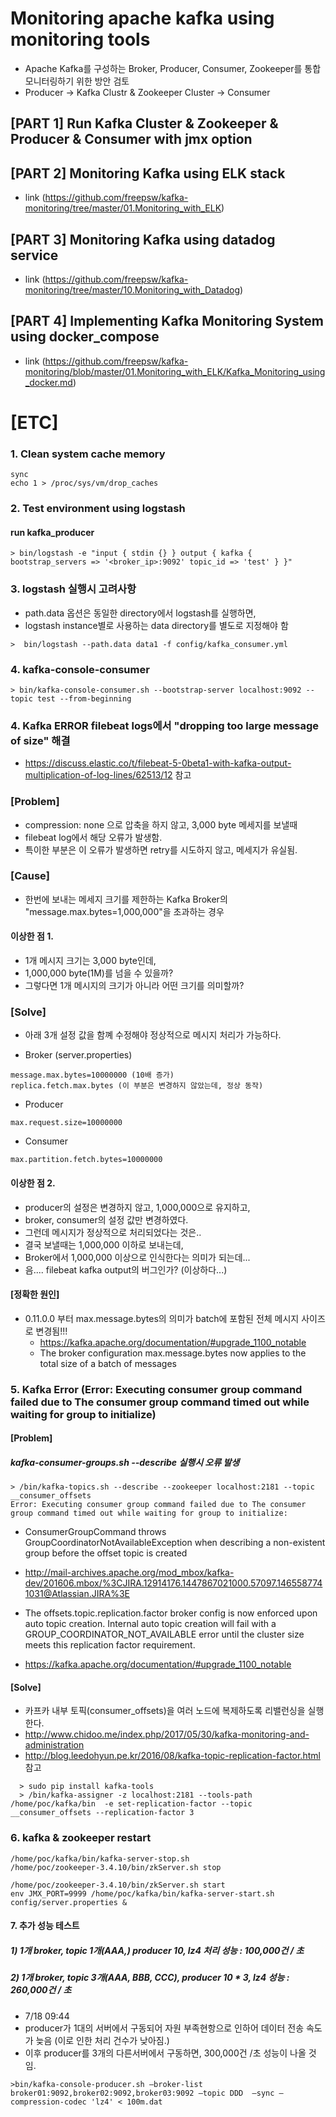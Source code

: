# Monitoring apache kafka using monitoring tools
- Apache Kafka를 구성하는 Broker, Producer, Consumer, Zookeeper를 통합 모니터링하기 위한 방안 검토
- Producer -> Kafka Clustr & Zookeeper Cluster -> Consumer


## [PART 1] Run Kafka Cluster & Zookeeper & Producer & Consumer with jmx option
 
## [PART 2] Monitoring Kafka using ELK stack
 - link (https://github.com/freepsw/kafka-monitoring/tree/master/01.Monitoring_with_ELK)

## [PART 3] Monitoring Kafka using datadog service
 - link (https://github.com/freepsw/kafka-monitoring/tree/master/10.Monitoring_with_Datadog)

## [PART 4] Implementing Kafka Monitoring System using docker_compose
 - link (https://github.com/freepsw/kafka-monitoring/blob/master/01.Monitoring_with_ELK/Kafka_Monitoring_using_docker.md)

# [ETC]

### 1. Clean system cache memory
```
sync
echo 1 > /proc/sys/vm/drop_caches
```


### 2. Test environment using logstash
#### run kafka_producer

```
> bin/logstash -e "input { stdin {} } output { kafka { bootstrap_servers => '<broker_ip>:9092' topic_id => 'test' } }"
```

### 3. logstash 실행시 고려사항
- path.data 옵션은 동일한 directory에서 logstash를 실행하면,
- logstash instance별로 사용하는 data directory를 별도로 지정해야 함

```
>  bin/logstash --path.data data1 -f config/kafka_consumer.yml
```

### 4. kafka-console-consumer

```
> bin/kafka-console-consumer.sh --bootstrap-server localhost:9092 --topic test --from-beginning
```


### 4. Kafka ERROR filebeat logs에서 "dropping too large message of size" 해결
- https://discuss.elastic.co/t/filebeat-5-0beta1-with-kafka-output-multiplication-of-log-lines/62513/12 참고
### [Problem]
- compression: none 으로 압축을 하지 않고, 3,000 byte 메세지를 보낼때
- filebeat log에서 해당 오류가 발생함.
- 특이한 부분은 이 오류가 발생하면 retry를 시도하지 않고, 메세지가 유실됨.

### [Cause]
- 한번에 보내는 메세지 크기를 제한하는 Kafka Broker의 "message.max.bytes=1,000,000"을 초과하는 경우
#### 이상한 점 1.
  - 1개 메시지 크기는 3,000 byte인데,
  - 1,000,000 byte(1M)를 넘을 수 있을까?
  - 그렇다면 1개 메시지의 크기가 아니라 어떤 크기를 의미할까?

### [Solve]
- 아래 3개 설정 값을 함꼐 수정해야 정상적으로 메시지 처리가 가능하다.

- Broker (server.properties)

```
message.max.bytes=10000000 (10배 증가)
replica.fetch.max.bytes (이 부분은 변경하지 않았는데, 정상 동작)
```

- Producer

```
max.request.size=10000000
```

- Consumer

```
max.partition.fetch.bytes=10000000
```

#### 이상한 점 2.
  - producer의 설정은 변경하지 않고, 1,000,000으로 유지하고,
  - broker, consumer의 설정 값만 변경하였다.
  - 그런데 메시지가 정상적으로 처리되었다는 것은..
  - 결국 보낼때는 1,000,000 이하로 보내는데,
  - Broker에서 1,000,000 이상으로 인식한다는 의미가 되는데...
  - 음.... filebeat kafka output의 버그인가? (이상하다...)

#### [정확한 원인]
- 0.11.0.0 부터 max.message.bytes의 의미가 batch에 포함된 전체 메시지 사이즈로 변경됨!!!
  - https://kafka.apache.org/documentation/#upgrade_1100_notable
  - The broker configuration max.message.bytes now applies to the total size of a batch of messages


### 5. Kafka Error (Error: Executing consumer group command failed due to The consumer group command timed out while waiting for group to initialize)

#### [Problem]
##### kafka-consumer-groups.sh --describe 실행시 오류 발생

```
> /bin/kafka-topics.sh --describe --zookeeper localhost:2181 --topic __consumer_offsets
Error: Executing consumer group command failed due to The consumer group command timed out while waiting for group to initialize:
```

- ConsumerGroupCommand throws GroupCoordinatorNotAvailableException when describing a non-existent group before the offset topic is created
- http://mail-archives.apache.org/mod_mbox/kafka-dev/201606.mbox/%3CJIRA.12914176.1447867021000.57097.1465587741031@Atlassian.JIRA%3E

- The offsets.topic.replication.factor broker config is now enforced upon auto topic creation. Internal auto topic creation will fail with a GROUP_COORDINATOR_NOT_AVAILABLE error until the cluster size meets this replication factor requirement.
- https://kafka.apache.org/documentation/#upgrade_1100_notable



#### [Solve]

- 카프카 내부 토픽(consumer_offsets)을 여러 노드에 복제하도록 리밸런싱을 실행한다.
- http://www.chidoo.me/index.php/2017/05/30/kafka-monitoring-and-administration
- http://blog.leedohyun.pe.kr/2016/08/kafka-topic-replication-factor.html 참고

```
  > sudo pip install kafka-tools
  > /bin/kafka-assigner -z localhost:2181 --tools-path /home/poc/kafka/bin  -e set-replication-factor --topic __consumer_offsets --replication-factor 3
```

### 6. kafka & zookeeper restart

```
/home/poc/kafka/bin/kafka-server-stop.sh
/home/poc/zookeeper-3.4.10/bin/zkServer.sh stop

/home/poc/zookeeper-3.4.10/bin/zkServer.sh start
env JMX_PORT=9999 /home/poc/kafka/bin/kafka-server-start.sh config/server.properties &
```


#### 7. 추가 성능 테스트
##### 1) 1개 broker, topic 1개(AAA,) producer 10, lz4 처리 성능 : 100,000건 / 초
##### 2) 1개 broker, topic 3개(AAA, BBB, CCC), producer 10 * 3, lz4 성능 : 260,000건 / 초
 - 7/18 09:44
 - producer가 1대의 서버에서 구동되어 자원 부족현항으로 인하어 데이터 전송 속도가 늦음 (이로 인한 처리 건수가 낮아짐.)
 - 이후 producer를 3개의 다른서버에서 구동하면, 300,000건 /초 성능이 나올 것임.

```
>bin/kafka-console-producer.sh —broker-list broker01:9092,broker02:9092,broker03:9092 —topic DDD  —sync —compression-codec 'lz4' < 100m.dat
```
